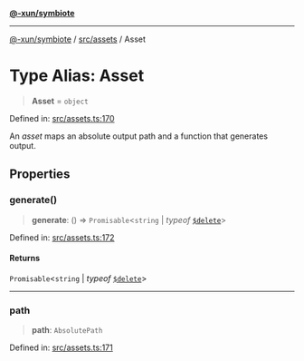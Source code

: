 [**@-xun/symbiote**](../../../README.md)

***

[@-xun/symbiote](../../../README.md) / [src/assets](../README.md) / Asset

# Type Alias: Asset

> **Asset** = `object`

Defined in: [src/assets.ts:170](https://github.com/Xunnamius/symbiote/blob/b36b296d7ff1b66d1e0c5e11b10c0eb089462516/src/assets.ts#L170)

An _asset_ maps an absolute output path and a function that generates output.

## Properties

### generate()

> **generate**: () => `Promisable`\<`string` \| *typeof* [`$delete`](../variables/$delete.md)\>

Defined in: [src/assets.ts:172](https://github.com/Xunnamius/symbiote/blob/b36b296d7ff1b66d1e0c5e11b10c0eb089462516/src/assets.ts#L172)

#### Returns

`Promisable`\<`string` \| *typeof* [`$delete`](../variables/$delete.md)\>

***

### path

> **path**: `AbsolutePath`

Defined in: [src/assets.ts:171](https://github.com/Xunnamius/symbiote/blob/b36b296d7ff1b66d1e0c5e11b10c0eb089462516/src/assets.ts#L171)
